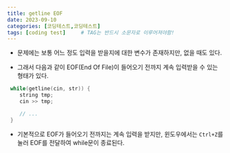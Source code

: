 ```yaml
---
title: getline EOF
date: 2023-09-10
categories: [코딩테스트,코딩테스트]
tags: [coding test]		# TAG는 반드시 소문자로 이루어져야함!
---
```


* 문제에는 보통 어느 정도 입력을 받을지에 대한 변수가 존재하지만, 없을 때도 있다.

* 그래서 다음과 같이 EOF(End Of File)이 들어오기 전까지 계속 입력받을 수 있는 형태가 있다.

```c++
 while(getline(cin, str)) {
    string tmp;
    cin >> tmp;

    // ...
 }
```

* 기본적으로 EOF가 들어오기 전까지는 계속 입력을 받지만, 윈도우에서는 `Ctrl+Z`를 눌러 EOF를 전달하여 while문이 종료된다.